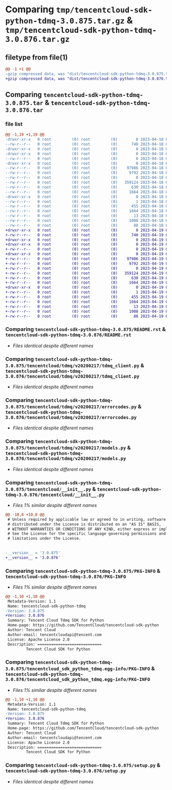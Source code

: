 # Comparing `tmp/tencentcloud-sdk-python-tdmq-3.0.875.tar.gz` & `tmp/tencentcloud-sdk-python-tdmq-3.0.876.tar.gz`

## filetype from file(1)

```diff
@@ -1 +1 @@
-gzip compressed data, was "dist/tencentcloud-sdk-python-tdmq-3.0.875.tar", last modified: Tue Apr 18 00:58:15 2023, max compression
+gzip compressed data, was "dist/tencentcloud-sdk-python-tdmq-3.0.876.tar", last modified: Wed Apr 19 00:39:29 2023, max compression
```

## Comparing `tencentcloud-sdk-python-tdmq-3.0.875.tar` & `tencentcloud-sdk-python-tdmq-3.0.876.tar`

### file list

```diff
@@ -1,19 +1,19 @@
-drwxr-xr-x   0 root         (0) root         (0)        0 2023-04-18 00:58:15.000000 tencentcloud-sdk-python-tdmq-3.0.875/
--rw-r--r--   0 root         (0) root         (0)      740 2023-04-18 00:58:15.000000 tencentcloud-sdk-python-tdmq-3.0.875/README.rst
-drwxr-xr-x   0 root         (0) root         (0)        0 2023-04-18 00:58:15.000000 tencentcloud-sdk-python-tdmq-3.0.875/tencentcloud/
-drwxr-xr-x   0 root         (0) root         (0)        0 2023-04-18 00:58:15.000000 tencentcloud-sdk-python-tdmq-3.0.875/tencentcloud/tdmq/
--rw-r--r--   0 root         (0) root         (0)        0 2023-04-18 00:58:15.000000 tencentcloud-sdk-python-tdmq-3.0.875/tencentcloud/tdmq/__init__.py
-drwxr-xr-x   0 root         (0) root         (0)        0 2023-04-18 00:58:15.000000 tencentcloud-sdk-python-tdmq-3.0.875/tencentcloud/tdmq/v20200217/
--rw-r--r--   0 root         (0) root         (0)    97986 2023-04-18 00:58:15.000000 tencentcloud-sdk-python-tdmq-3.0.875/tencentcloud/tdmq/v20200217/tdmq_client.py
--rw-r--r--   0 root         (0) root         (0)     9792 2023-04-18 00:58:15.000000 tencentcloud-sdk-python-tdmq-3.0.875/tencentcloud/tdmq/v20200217/errorcodes.py
--rw-r--r--   0 root         (0) root         (0)        0 2023-04-18 00:58:15.000000 tencentcloud-sdk-python-tdmq-3.0.875/tencentcloud/tdmq/v20200217/__init__.py
--rw-r--r--   0 root         (0) root         (0)   359124 2023-04-18 00:58:15.000000 tencentcloud-sdk-python-tdmq-3.0.875/tencentcloud/tdmq/v20200217/models.py
--rw-r--r--   0 root         (0) root         (0)      630 2023-04-18 00:58:15.000000 tencentcloud-sdk-python-tdmq-3.0.875/tencentcloud/__init__.py
--rw-r--r--   0 root         (0) root         (0)     1664 2023-04-18 00:58:15.000000 tencentcloud-sdk-python-tdmq-3.0.875/PKG-INFO
-drwxr-xr-x   0 root         (0) root         (0)        0 2023-04-18 00:58:15.000000 tencentcloud-sdk-python-tdmq-3.0.875/tencentcloud_sdk_python_tdmq.egg-info/
--rw-r--r--   0 root         (0) root         (0)        1 2023-04-18 00:58:15.000000 tencentcloud-sdk-python-tdmq-3.0.875/tencentcloud_sdk_python_tdmq.egg-info/dependency_links.txt
--rw-r--r--   0 root         (0) root         (0)      455 2023-04-18 00:58:15.000000 tencentcloud-sdk-python-tdmq-3.0.875/tencentcloud_sdk_python_tdmq.egg-info/SOURCES.txt
--rw-r--r--   0 root         (0) root         (0)     1664 2023-04-18 00:58:15.000000 tencentcloud-sdk-python-tdmq-3.0.875/tencentcloud_sdk_python_tdmq.egg-info/PKG-INFO
--rw-r--r--   0 root         (0) root         (0)       13 2023-04-18 00:58:15.000000 tencentcloud-sdk-python-tdmq-3.0.875/tencentcloud_sdk_python_tdmq.egg-info/top_level.txt
--rw-r--r--   0 root         (0) root         (0)     1008 2023-04-18 00:58:15.000000 tencentcloud-sdk-python-tdmq-3.0.875/setup.py
--rw-r--r--   0 root         (0) root         (0)       88 2023-04-18 00:58:15.000000 tencentcloud-sdk-python-tdmq-3.0.875/setup.cfg
+drwxr-xr-x   0 root         (0) root         (0)        0 2023-04-19 00:39:29.000000 tencentcloud-sdk-python-tdmq-3.0.876/
+-rw-r--r--   0 root         (0) root         (0)      740 2023-04-19 00:39:29.000000 tencentcloud-sdk-python-tdmq-3.0.876/README.rst
+drwxr-xr-x   0 root         (0) root         (0)        0 2023-04-19 00:39:29.000000 tencentcloud-sdk-python-tdmq-3.0.876/tencentcloud/
+drwxr-xr-x   0 root         (0) root         (0)        0 2023-04-19 00:39:29.000000 tencentcloud-sdk-python-tdmq-3.0.876/tencentcloud/tdmq/
+-rw-r--r--   0 root         (0) root         (0)        0 2023-04-19 00:39:29.000000 tencentcloud-sdk-python-tdmq-3.0.876/tencentcloud/tdmq/__init__.py
+drwxr-xr-x   0 root         (0) root         (0)        0 2023-04-19 00:39:29.000000 tencentcloud-sdk-python-tdmq-3.0.876/tencentcloud/tdmq/v20200217/
+-rw-r--r--   0 root         (0) root         (0)    97986 2023-04-19 00:39:29.000000 tencentcloud-sdk-python-tdmq-3.0.876/tencentcloud/tdmq/v20200217/tdmq_client.py
+-rw-r--r--   0 root         (0) root         (0)     9792 2023-04-19 00:39:29.000000 tencentcloud-sdk-python-tdmq-3.0.876/tencentcloud/tdmq/v20200217/errorcodes.py
+-rw-r--r--   0 root         (0) root         (0)        0 2023-04-19 00:39:29.000000 tencentcloud-sdk-python-tdmq-3.0.876/tencentcloud/tdmq/v20200217/__init__.py
+-rw-r--r--   0 root         (0) root         (0)   359124 2023-04-19 00:39:29.000000 tencentcloud-sdk-python-tdmq-3.0.876/tencentcloud/tdmq/v20200217/models.py
+-rw-r--r--   0 root         (0) root         (0)      630 2023-04-19 00:39:29.000000 tencentcloud-sdk-python-tdmq-3.0.876/tencentcloud/__init__.py
+-rw-r--r--   0 root         (0) root         (0)     1664 2023-04-19 00:39:29.000000 tencentcloud-sdk-python-tdmq-3.0.876/PKG-INFO
+drwxr-xr-x   0 root         (0) root         (0)        0 2023-04-19 00:39:29.000000 tencentcloud-sdk-python-tdmq-3.0.876/tencentcloud_sdk_python_tdmq.egg-info/
+-rw-r--r--   0 root         (0) root         (0)        1 2023-04-19 00:39:29.000000 tencentcloud-sdk-python-tdmq-3.0.876/tencentcloud_sdk_python_tdmq.egg-info/dependency_links.txt
+-rw-r--r--   0 root         (0) root         (0)      455 2023-04-19 00:39:29.000000 tencentcloud-sdk-python-tdmq-3.0.876/tencentcloud_sdk_python_tdmq.egg-info/SOURCES.txt
+-rw-r--r--   0 root         (0) root         (0)     1664 2023-04-19 00:39:29.000000 tencentcloud-sdk-python-tdmq-3.0.876/tencentcloud_sdk_python_tdmq.egg-info/PKG-INFO
+-rw-r--r--   0 root         (0) root         (0)       13 2023-04-19 00:39:29.000000 tencentcloud-sdk-python-tdmq-3.0.876/tencentcloud_sdk_python_tdmq.egg-info/top_level.txt
+-rw-r--r--   0 root         (0) root         (0)     1008 2023-04-19 00:39:29.000000 tencentcloud-sdk-python-tdmq-3.0.876/setup.py
+-rw-r--r--   0 root         (0) root         (0)       88 2023-04-19 00:39:29.000000 tencentcloud-sdk-python-tdmq-3.0.876/setup.cfg
```

### Comparing `tencentcloud-sdk-python-tdmq-3.0.875/README.rst` & `tencentcloud-sdk-python-tdmq-3.0.876/README.rst`

 * *Files identical despite different names*

### Comparing `tencentcloud-sdk-python-tdmq-3.0.875/tencentcloud/tdmq/v20200217/tdmq_client.py` & `tencentcloud-sdk-python-tdmq-3.0.876/tencentcloud/tdmq/v20200217/tdmq_client.py`

 * *Files identical despite different names*

### Comparing `tencentcloud-sdk-python-tdmq-3.0.875/tencentcloud/tdmq/v20200217/errorcodes.py` & `tencentcloud-sdk-python-tdmq-3.0.876/tencentcloud/tdmq/v20200217/errorcodes.py`

 * *Files identical despite different names*

### Comparing `tencentcloud-sdk-python-tdmq-3.0.875/tencentcloud/tdmq/v20200217/models.py` & `tencentcloud-sdk-python-tdmq-3.0.876/tencentcloud/tdmq/v20200217/models.py`

 * *Files identical despite different names*

### Comparing `tencentcloud-sdk-python-tdmq-3.0.875/tencentcloud/__init__.py` & `tencentcloud-sdk-python-tdmq-3.0.876/tencentcloud/__init__.py`

 * *Files 1% similar despite different names*

```diff
@@ -10,8 +10,8 @@
 # Unless required by applicable law or agreed to in writing, software
 # distributed under the License is distributed on an "AS IS" BASIS,
 # WITHOUT WARRANTIES OR CONDITIONS OF ANY KIND, either express or implied.
 # See the License for the specific language governing permissions and
 # limitations under the License.
 
 
-__version__ = '3.0.875'
+__version__ = '3.0.876'
```

### Comparing `tencentcloud-sdk-python-tdmq-3.0.875/PKG-INFO` & `tencentcloud-sdk-python-tdmq-3.0.876/PKG-INFO`

 * *Files 1% similar despite different names*

```diff
@@ -1,10 +1,10 @@
 Metadata-Version: 1.1
 Name: tencentcloud-sdk-python-tdmq
-Version: 3.0.875
+Version: 3.0.876
 Summary: Tencent Cloud Tdmq SDK for Python
 Home-page: https://github.com/TencentCloud/tencentcloud-sdk-python
 Author: Tencent Cloud
 Author-email: tencentcloudapi@tencent.com
 License: Apache License 2.0
 Description: ============================
         Tencent Cloud SDK for Python
```

### Comparing `tencentcloud-sdk-python-tdmq-3.0.875/tencentcloud_sdk_python_tdmq.egg-info/PKG-INFO` & `tencentcloud-sdk-python-tdmq-3.0.876/tencentcloud_sdk_python_tdmq.egg-info/PKG-INFO`

 * *Files 1% similar despite different names*

```diff
@@ -1,10 +1,10 @@
 Metadata-Version: 1.1
 Name: tencentcloud-sdk-python-tdmq
-Version: 3.0.875
+Version: 3.0.876
 Summary: Tencent Cloud Tdmq SDK for Python
 Home-page: https://github.com/TencentCloud/tencentcloud-sdk-python
 Author: Tencent Cloud
 Author-email: tencentcloudapi@tencent.com
 License: Apache License 2.0
 Description: ============================
         Tencent Cloud SDK for Python
```

### Comparing `tencentcloud-sdk-python-tdmq-3.0.875/setup.py` & `tencentcloud-sdk-python-tdmq-3.0.876/setup.py`

 * *Files identical despite different names*

